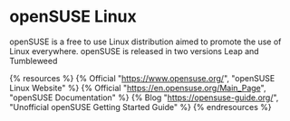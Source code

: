 # openSUSE Linux

openSUSE is a free to use Linux distribution aimed to promote the use of Linux everywhere. openSUSE is released in two versions Leap and Tumbleweed

{% resources %}
  {% Official "https://www.opensuse.org/", "openSUSE Linux Website" %}
  {% Official "https://en.opensuse.org/Main_Page", "openSUSE Documentation" %}
  {% Blog "https://opensuse-guide.org/", "Unofficial openSUSE Getting Started Guide" %}
{% endresources %}
